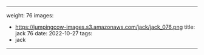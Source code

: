 
---
weight: 76
images:
- https://jumpingcow-images.s3.amazonaws.com/jack/jack_076.png
title: jack 76
date: 2022-10-27
tags:
- jack
---
